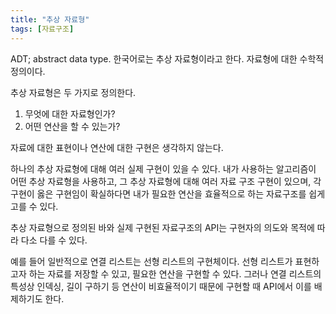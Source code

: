 ```yaml
---
title: "추상 자료형"
tags: [자료구조]
---
```


ADT; abstract data type. 한국어로는 추상 자료형이라고 한다. 자료형에 대한
수학적 정의이다.

추상 자료형은 두 가지로 정의한다.

1. 무엇에 대한 자료형인가?
2. 어떤 연산을 할 수 있는가?

자료에 대한 표현이나 연산에 대한 구현은 생각하지 않는다.

하나의 추상 자료형에 대해 여러 실제 구현이 있을 수 있다. 내가 사용하는 알고리즘이
어떤 추상 자료형을 사용하고, 그 추상 자료형에 대해 여러 자료 구조 구현이 있으며,
각 구현이 옳은 구현임이 확실하다면 내가 필요한 연산을 효율적으로 하는 자료구조를
쉽게 고를 수 있다.

추상 자료형으로 정의된 바와 실제 구현된 자료구조의 API는 구현자의 의도와 목적에
따라 다소 다를 수 있다.

예를 들어 일반적으로 연결 리스트는 선형 리스트의 구현체이다.
선형 리스트가 표현하고자 하는 자료를 저장할 수 있고, 필요한 연산을 구현할 수 있다.
그러나 연결 리스트의 특성상 인덱싱, 길이 구하기 등 연산이 비효율적이기 때문에
구현할 때 API에서 이를 배제하기도 한다.
